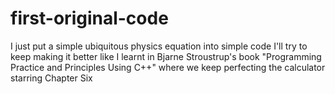 # first-original-code
I just put a simple ubiquitous physics equation into simple code 
I'll try to keep making it better like I learnt in Bjarne Stroustrup's book "Programming Practice and Principles Using C++" where we keep perfecting the calculator starring Chapter Six
